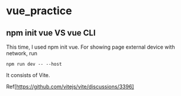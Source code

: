 # vue_practice

## npm init vue VS vue CLI
This time, I used npm init vue.
For showing page external device with network, run

```
npm run dev -- --host
```

It consists of Vite.

Ref[https://github.com/vitejs/vite/discussions/3396]

